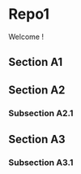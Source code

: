 # Repo1
Welcome !

## Section A1
## Section A2

### Subsection A2.1

## Section A3
### Subsection A3.1
